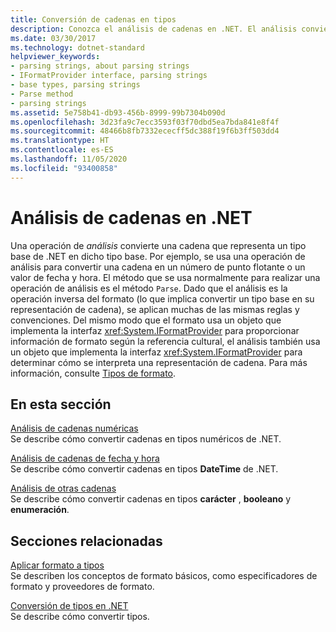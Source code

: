 ```yaml
---
title: Conversión de cadenas en tipos
description: Conozca el análisis de cadenas en .NET. El análisis convierte una cadena que representa un tipo base de .NET en ese tipo base. El análisis es la operación inversa de la aplicación de formato.
ms.date: 03/30/2017
ms.technology: dotnet-standard
helpviewer_keywords:
- parsing strings, about parsing strings
- IFormatProvider interface, parsing strings
- base types, parsing strings
- Parse method
- parsing strings
ms.assetid: 5e758b41-db93-456b-8999-99b7304b090d
ms.openlocfilehash: 3d23fa9c7ecc3593f03f70dbd5ea7bda841e8f4f
ms.sourcegitcommit: 48466b8fb7332ececff5dc388f19f6b3ff503dd4
ms.translationtype: HT
ms.contentlocale: es-ES
ms.lasthandoff: 11/05/2020
ms.locfileid: "93400858"
---
```

# <a name="parse-strings-in-net"></a>Análisis de cadenas en .NET

Una operación de *análisis* convierte una cadena que representa un tipo base de .NET en dicho tipo base. Por ejemplo, se usa una operación de análisis para convertir una cadena en un número de punto flotante o un valor de fecha y hora. El método que se usa normalmente para realizar una operación de análisis es el método `Parse`. Dado que el análisis es la operación inversa del formato (lo que implica convertir un tipo base en su representación de cadena), se aplican muchas de las mismas reglas y convenciones. Del mismo modo que el formato usa un objeto que implementa la interfaz <xref:System.IFormatProvider> para proporcionar información de formato según la referencia cultural, el análisis también usa un objeto que implementa la interfaz <xref:System.IFormatProvider> para determinar cómo se interpreta una representación de cadena. Para más información, consulte [Tipos de formato](formatting-types.md).

## <a name="in-this-section"></a>En esta sección
 [Análisis de cadenas numéricas](parsing-numeric.md)\
 Se describe cómo convertir cadenas en tipos numéricos de .NET.

 [Análisis de cadenas de fecha y hora](parsing-datetime.md)\
 Se describe cómo convertir cadenas en tipos **DateTime** de .NET.

 [Análisis de otras cadenas](parsing-other.md)\
 Se describe cómo convertir cadenas en tipos **carácter** , **booleano** y **enumeración**.

## <a name="related-sections"></a>Secciones relacionadas
 [Aplicar formato a tipos](formatting-types.md)\
 Se describen los conceptos de formato básicos, como especificadores de formato y proveedores de formato.

 [Conversión de tipos en .NET](type-conversion.md)\
 Se describe cómo convertir tipos.
